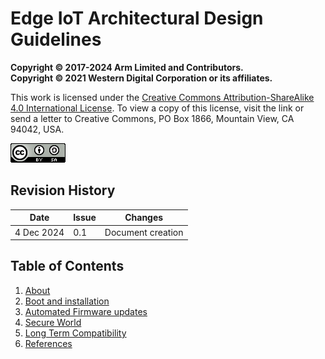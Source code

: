# Edge IoT Architectural Design Guidelines

**Copyright © 2017-2024 Arm Limited and Contributors.**  
**Copyright © 2021 Western Digital Corporation or its affiliates.**  

This work is licensed under the [Creative Commons Attribution-ShareAlike 4.0 International License](https://creativecommons.org/licenses/by-sa/4.0/). To view a copy of this license, visit the link or send a letter to Creative Commons, PO Box 1866, Mountain View, CA 94042, USA.

[![Creative Commons License](source/images/cc-by-sa-4.0-88x31.png)](https://creativecommons.org/licenses/by-sa/4.0/)

## Revision History

| Date         | Issue | Changes |
|--------------|-------|---------|
| 4 Dec 2024  | 0.1  | Document creation |

## Table of Contents

1. [About](source/chapter1-about)
2. [Boot and installation](source/chapter2-Boot)
3. [Automated Firmware updates](source/chapter3-FWU)
4. [Secure World](source/chapter4-secureworld)
5. [Long Term Compatibility](source/chapter5-DevicetreeIntegrity)
6. [References](references)

